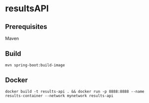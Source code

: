 # resultsAPI

## Prerequisites
Maven

## Build
```mvn spring-boot:build-image```

## Docker
```docker build -t results-api . && docker run -p 8888:8888 --name results-container --network mynetwork results-api ```
